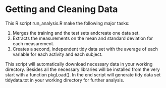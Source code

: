 # Getting and Cleaning Data

This R script run_analysis.R make the following major tasks:
1.	Merges the training and the test sets andcreate one data set.
2.	Extracts the measurements on the mean and standard deviation for each measurement.
3.	Creates a second, independent tidy data set with the average of each variable for each activity and each subject.

This script will automatically download necessary data in your working directory. Besides all the necessary libraries will be installed from the very start with a function pkgLoad(). In the end script will generate tidy data set tidydata.txt in your working directory for further analysis. 

